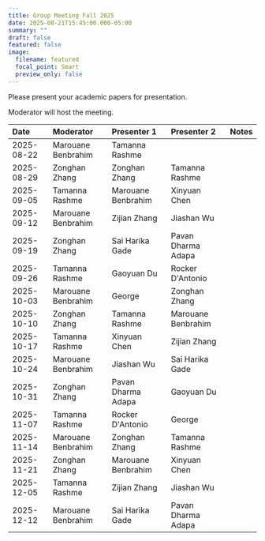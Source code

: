 ```yaml
---
title: Group Meeting Fall 2025
date: 2025-08-21T15:45:00.000-05:00
summary: ""
draft: false
featured: false
image:
  filename: featured
  focal_point: Smart
  preview_only: false
---
```

Please present your academic papers for presentation.

Moderator will host the meeting.


| Date       | Moderator          | Presenter 1        | Presenter 2        | Notes   |
|:-----------|:-------------------|:-------------------|:-------------------|:--------|
| 2025-08-22 | Marouane Benbrahim      | Tamanna Rashme  |   |         |
| 2025-08-29 | Zonghan Zhang      | Zonghan Zhang      | Tamanna Rashme     |         |
| 2025-09-05 | Tamanna Rashme     | Marouane Benbrahim | Xinyuan Chen       |         |
| 2025-09-12 | Marouane Benbrahim | Zijian Zhang       | Jiashan Wu         |         |
| 2025-09-19 | Zonghan Zhang      | Sai Harika Gade    | Pavan Dharma Adapa |         |
| 2025-09-26 | Tamanna Rashme     | Gaoyuan Du         | Rocker D'Antonio   |         |
| 2025-10-03 | Marouane Benbrahim | George             | Zonghan Zhang      |         |
| 2025-10-10 | Zonghan Zhang      | Tamanna Rashme     | Marouane Benbrahim |         |
| 2025-10-17 | Tamanna Rashme     | Xinyuan Chen       | Zijian Zhang       |         |
| 2025-10-24 | Marouane Benbrahim | Jiashan Wu         | Sai Harika Gade    |         |
| 2025-10-31 | Zonghan Zhang      | Pavan Dharma Adapa | Gaoyuan Du         |         |
| 2025-11-07 | Tamanna Rashme     | Rocker D'Antonio   | George             |         |
| 2025-11-14 | Marouane Benbrahim | Zonghan Zhang      | Tamanna Rashme     |         |
| 2025-11-21 | Zonghan Zhang      | Marouane Benbrahim | Xinyuan Chen       |         |
| 2025-12-05 | Tamanna Rashme     | Zijian Zhang       | Jiashan Wu         |         |
| 2025-12-12 | Marouane Benbrahim | Sai Harika Gade    | Pavan Dharma Adapa |         |
